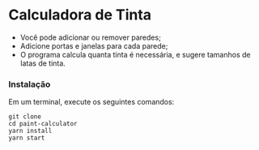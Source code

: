 # Calculadora de Tinta

- Você pode adicionar ou remover paredes;
- Adicione portas e janelas para cada parede;
- O programa calcula quanta tinta é necessária, e sugere tamanhos de latas de tinta.

### Instalação

Em um terminal, execute os seguintes comandos: 
```
git clone 
cd paint-calculator
yarn install
yarn start
```
